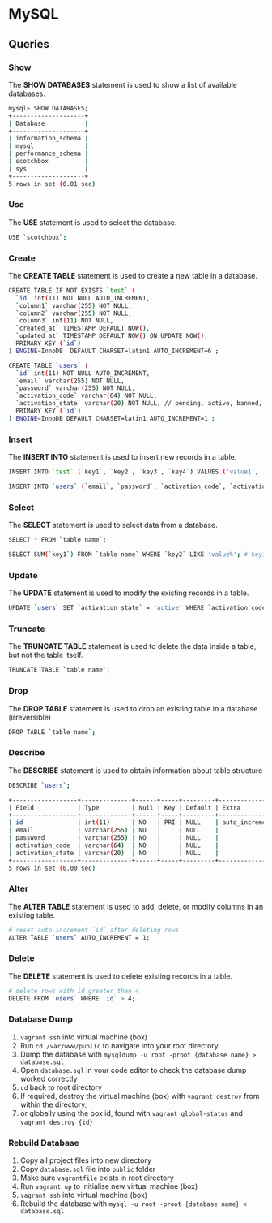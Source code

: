# MySQL

## Queries

### Show

The **SHOW DATABASES** statement is used to show a list of available databases.

```bash
mysql> SHOW DATABASES;
+--------------------+
| Database           |
+--------------------+
| information_schema |
| mysql              |
| performance_schema |
| scotchbox          |
| sys                |
+--------------------+
5 rows in set (0.01 sec)
```

### Use

The **USE** statement is used to select the database.

```bash
USE `scotchbox`;
```

### Create

The **CREATE TABLE** statement is used to create a new table in a database.

```bash
CREATE TABLE IF NOT EXISTS `test` (
  `id` int(11) NOT NULL AUTO_INCREMENT,
  `column1` varchar(255) NOT NULL,
  `column2` varchar(255) NOT NULL,
  `column3` int(11) NOT NULL,
  `created_at` TIMESTAMP DEFAULT NOW(),
  `updated_at` TIMESTAMP DEFAULT NOW() ON UPDATE NOW(),
  PRIMARY KEY (`id`)
) ENGINE=InnoDB  DEFAULT CHARSET=latin1 AUTO_INCREMENT=6 ;
```

```bash
CREATE TABLE `users` (
  `id` int(11) NOT NULL AUTO_INCREMENT,
  `email` varchar(255) NOT NULL,
  `password` varchar(255) NOT NULL,
  `activation_code` varchar(64) NOT NULL,
  `activation_state` varchar(20) NOT NULL, // pending, active, banned, deleted
  PRIMARY KEY (`id`)
) ENGINE=InnoDB DEFAULT CHARSET=latin1 AUTO_INCREMENT=1 ;
```

### Insert

The **INSERT INTO** statement is used to insert new records in a table.

```bash
INSERT INTO `test` (`key1`, `key2`, `key3`, `key4`) VALUES ('value1', 'value2', 'value3', 'value4');
```

```bash
INSERT INTO `users` (`email`, `password`, `activation_code`, `activation_state`) VALUES ('$clean_email', '$hashed_password', '$activation_code', 'pending');
```

### Select

The **SELECT** statement is used to select data from a database.

```bash
SELECT * FROM `table name`;

SELECT SUM(`key1`) FROM `table name` WHERE `key2` LIKE 'value%'; # key1 must be numerical data type
```

### Update

The **UPDATE** statement is used to modify the existing records in a table.

```bash
UPDATE `users` SET `activation_state` = 'active' WHERE `activation_code` = '$clean_activation_code';
```

### Truncate

The **TRUNCATE TABLE** statement is used to delete the data inside a table, but not the table itself.

```bash
TRUNCATE TABLE `table name`;
```

### Drop

The **DROP TABLE** statement is used to drop an existing table in a database (irreversible)

```bash
DROP TABLE `table name`;
```

### Describe

The **DESCRIBE** statement is used to obtain information about table structure

```bash
DESCRIBE `users`;

+------------------+--------------+------+-----+---------+----------------+
| Field            | Type         | Null | Key | Default | Extra          |
+------------------+--------------+------+-----+---------+----------------+
| id               | int(11)      | NO   | PRI | NULL    | auto_increment |
| email            | varchar(255) | NO   |     | NULL    |                |
| password         | varchar(255) | NO   |     | NULL    |                |
| activation_code  | varchar(64)  | NO   |     | NULL    |                |
| activation_state | varchar(20)  | NO   |     | NULL    |                |
+------------------+--------------+------+-----+---------+----------------+
5 rows in set (0.00 sec)
```

### Alter

The **ALTER TABLE** statement is used to add, delete, or modify columns in an existing table.

```bash
# reset auto increment `id` after deleting rows
ALTER TABLE `users` AUTO_INCREMENT = 1;
```

### Delete

The **DELETE** statement is used to delete existing records in a table.

```bash
# delete rows with id greater than 4
DELETE FROM `users` WHERE `id` > 4;
```

### Database Dump

1. `vagrant ssh` into virtual machine (box)
2. Run `cd /var/www/public` to navigate into your root directory
3. Dump the database with `mysqldump -u root -proot {database name} > database.sql` 
4. Open `database.sql` in your code editor to check the database dump worked correctly
5. `cd` back to root directory 
6. If required, destroy the virtual machine (box) with `vagrant destroy` from within the directory, 
7. or globally using the box id, found with `vagrant global-status` and `vagrant destroy {id}`

### Rebuild Database

1. Copy all project files into new directory
2. Copy `database.sql` file into `public` folder
3. Make sure `vagrantfile` exists in root directory 
4. Run `vagrant up` to initialise new virtual machine (box)
5. `vagrant ssh` into virtual machine (box)
6. Rebuild the database with `mysql -u root -proot {database name} < database.sql` 